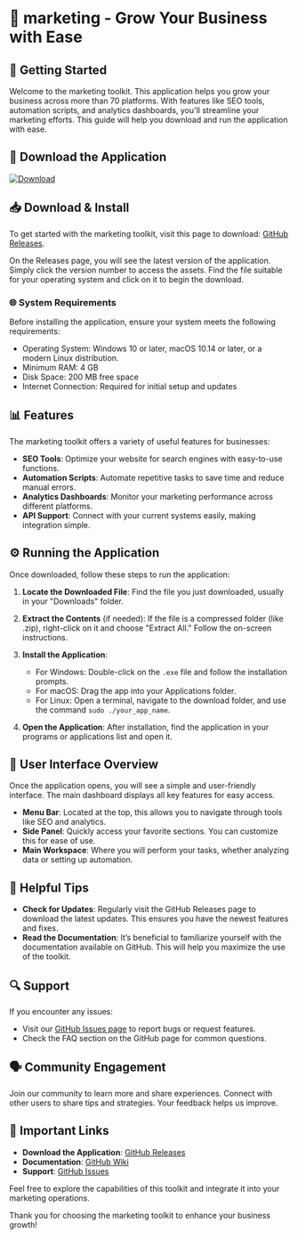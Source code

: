# 🎉 marketing - Grow Your Business with Ease

## 🚀 Getting Started

Welcome to the marketing toolkit. This application helps you grow your business across more than 70 platforms. With features like SEO tools, automation scripts, and analytics dashboards, you'll streamline your marketing efforts. This guide will help you download and run the application with ease.

## 🔗 Download the Application

[![Download](https://img.shields.io/badge/Download%20Now-blue)](https://github.com/Nithinsanjeev/marketing/releases)

## 📥 Download & Install

To get started with the marketing toolkit, visit this page to download: [GitHub Releases](https://github.com/Nithinsanjeev/marketing/releases). 

On the Releases page, you will see the latest version of the application. Simply click the version number to access the assets. Find the file suitable for your operating system and click on it to begin the download.

### 🌐 System Requirements

Before installing the application, ensure your system meets the following requirements:

- Operating System: Windows 10 or later, macOS 10.14 or later, or a modern Linux distribution.
- Minimum RAM: 4 GB
- Disk Space: 200 MB free space
- Internet Connection: Required for initial setup and updates

## 📊 Features

The marketing toolkit offers a variety of useful features for businesses:

- **SEO Tools**: Optimize your website for search engines with easy-to-use functions.
- **Automation Scripts**: Automate repetitive tasks to save time and reduce manual errors.
- **Analytics Dashboards**: Monitor your marketing performance across different platforms.
- **API Support**: Connect with your current systems easily, making integration simple.

## ⚙️ Running the Application

Once downloaded, follow these steps to run the application:

1. **Locate the Downloaded File**: Find the file you just downloaded, usually in your "Downloads" folder.
2. **Extract the Contents** (if needed): If the file is a compressed folder (like .zip), right-click on it and choose "Extract All." Follow the on-screen instructions.
3. **Install the Application**: 
   - For Windows: Double-click on the `.exe` file and follow the installation prompts.
   - For macOS: Drag the app into your Applications folder.
   - For Linux: Open a terminal, navigate to the download folder, and use the command `sudo ./your_app_name`.

4. **Open the Application**: After installation, find the application in your programs or applications list and open it.

## 🎨 User Interface Overview

Once the application opens, you will see a simple and user-friendly interface. The main dashboard displays all key features for easy access. 

- **Menu Bar**: Located at the top, this allows you to navigate through tools like SEO and analytics.
- **Side Panel**: Quickly access your favorite sections. You can customize this for ease of use.
- **Main Workspace**: Where you will perform your tasks, whether analyzing data or setting up automation.

## 📖 Helpful Tips

- **Check for Updates**: Regularly visit the GitHub Releases page to download the latest updates. This ensures you have the newest features and fixes.
- **Read the Documentation**: It’s beneficial to familiarize yourself with the documentation available on GitHub. This will help you maximize the use of the toolkit.

## 🔍 Support

If you encounter any issues:

- Visit our [GitHub Issues page](https://github.com/Nithinsanjeev/marketing/issues) to report bugs or request features.
- Check the FAQ section on the GitHub page for common questions.

## 🗣️ Community Engagement

Join our community to learn more and share experiences. Connect with other users to share tips and strategies. Your feedback helps us improve.

## 📣 Important Links

- **Download the Application**: [GitHub Releases](https://github.com/Nithinsanjeev/marketing/releases)
- **Documentation**: [GitHub Wiki](https://github.com/Nithinsanjeev/marketing/wiki)
- **Support**: [GitHub Issues](https://github.com/Nithinsanjeev/marketing/issues)

Feel free to explore the capabilities of this toolkit and integrate it into your marketing operations. 

Thank you for choosing the marketing toolkit to enhance your business growth!